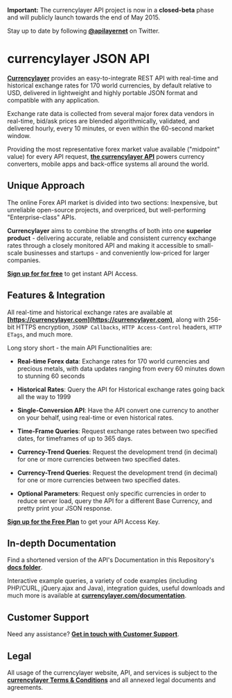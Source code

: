**Important:** The currencylayer API project is now in a **closed-beta** phase and will publicly launch towards the end of May 2015. 

Stay up to date by following [**@apilayernet**](https://twitter.com/apilayernet) on Twitter.

# currencylayer JSON API

**[Currencylayer](https://currencylayer.com)** provides an easy-to-integrate REST API with real-time and historical exchange rates for 170 world currencies, by default relative to USD, delivered in lightweight and highly portable JSON format and compatible with any application.

Exchange rate data is collected from several major forex data vendors in real-time, bid/ask prices are blended algorithmically, validated, and delivered hourly, every 10 minutes, or even within the 60-second market window.

Providing the most representative forex market value available ("midpoint" value) for every API request, **[the currencylayer API](https://currencylayer.com)** powers currency converters, mobile apps and back-office systems all around the world.

## Unique Approach

The online Forex API market is divided into two sections: Inexpensive, but unreliable open-source projects, and overpriced, but well-performing "Enterprise-class" APIs.

**Currencylayer** aims to combine the strengths of both into one **superior product** - delivering accurate, reliable and consistent currency exchange rates through a closely monitored API and making it accessible to small-scale businesses and startups - and conveniently low-priced for larger companies.

**[Sign up for for free](https://currencylayer.com/product)** to get instant API Access.

## Features & Integration

All real-time and historical exchange rates are available at **[https://currencylayer.com](https://currencylayer.com)**, along with 256-bit HTTPS encryption, `JSONP Callbacks`,
`HTTP Access-Control` headers, `HTTP ETags`, and much more.

Long story short - the main API Functionalities are:

* **Real-time Forex data**:
Exchange rates for 170 world currencies and precious metals, with data updates ranging from every 60 minutes down to stunning 60 seconds 

* **Historical Rates**:
Query the API for Historical exchange rates going back all the way to 1999

* **Single-Conversion API**:
Have the API convert one currency to another on your behalf, using real-time or even historical rates.

* **Time-Frame Queries**:
Request exchange rates between two specified dates, for timeframes of up to 365 days.

* **Currency-Trend Queries**:
Request the development trend (in decimal) for one or more currencies between two specified dates.

* **Currency-Trend Queries**:
Request the development trend (in decimal) for one or more currencies between two specified dates.

* **Optional Parameters**:
Request only specific currencies in order to reduce server load, query the API for a different Base Currency, and pretty print your JSON response.

**[Sign up for the Free Plan](https://currencylayer.com/product)** to get your API Access Key.

## In-depth Documentation

Find a shortened version of the API's Documentation in this Repository's [**docs folder**](https://github.com/apilayer/currencylayer-API/tree/master/docs).

Interactive example queries, a variety of code examples (including PHP/CURL, jQuery.ajax and Java), integration guides, useful downloads and much more is available at **[currencylayer.com/documentation](https://currencylayer.com/documentation)**.

## Customer Support
Need any assistance? **[Get in touch with Customer Support](mailto:support@apilayer.net?subject=[currencylayer])**.

## Legal

All usage of the currencylayer website, API, and services is subject to the **[currencylayer Terms & Conditions](https://currencylayer.com/terms)** and all annexed legal documents and agreements.

